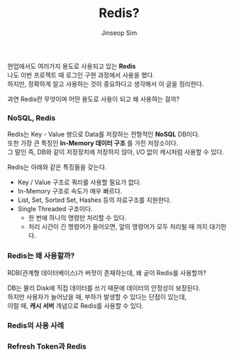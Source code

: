 ﻿---
layout: post
title: "Redis?"
categories: ToyProject
tags: [devops]
author:
  - Jinseop Sim
toc: true
---
현업에서도 여러가지 용도로 사용되고 있는 __Redis__  
나도 이번 프로젝트 때 로그인 구현 과정에서 사용을 했다.  
하지만, 정확하게 알고 사용하는 것이 중요하다고 생각해서 이 글을 정리한다.  

과연 Redis란 무엇이며 어떤 용도로 사용이 되고 왜 사용하는 걸까?  

### NoSQL, Redis
Redis는 Key - Value 쌍으로 Data를 저장하는 전형적인 __NoSQL__ DB이다.  
또한 가장 큰 특징인 __In-Memory 데이터 구조__ 를 가진 저장소이다.  
그 말인 즉, DB와 같이 저장장치에 저장하지 않아, I/O 없이 캐시처럼 사용할 수 있다.  

Redis는 아래와 같은 특징들을 갖는다.
- Key / Value 구조로 쿼리를 사용할 필요가 없다.
- In-Memory 구조로 속도가 매우 빠르다.
- List, Set, Sorted Set, Hashes 등의 자료구조를 지원한다.
- Single Threaded 구조이다.
  - 한 번에 하나의 명령만 처리할 수 있다.
  - 처리 시간이 긴 명령어가 들어오면, 앞의 명령어가 모두 처리될 때 까지 대기한다.

### Redis는 왜 사용할까?
RDB(관계형 데이터베이스)가 버젓이 존재하는데, 왜 굳이 Redis를 사용할까?  

DB는 물리 Disk에 직접 데이터를 쓰기 때문에 데이터의 안정성이 보장된다.  
하지만 사용자가 늘어났을 때, 부하가 발생할 수 있다는 단점이 있는데,  
이럴 때, __캐시 서버__ 개념으로 Redis를 사용할 수 있다.  

### Redis의 사용 사례

### Refresh Token과 Redis